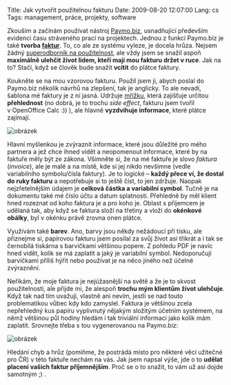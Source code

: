 Title: Jak vytvořit použitelnou fakturu
Date: 2009-08-20 12:07:00
Lang: cs
Tags: management, práce, projekty, software

Zkouším a začínám používat nástroj [Paymo.biz](http://www.paymo.biz), usnadňující především evidenci času stráveného prací na projektech. Jednou z funkcí Paymo.biz je
také **tvorba [faktur](http://www.jakpodnikat.cz/faktury-doklady.php)**. To, co ale ze systému vyleze, je docela hrůza. Nejsem žádný [superodborník na použitelnost](http://jankorbel.cz/), ale vždy jsem se snažil aspoň **maximálně ulehčit život lidem, kteří mají mou fakturu držet v ruce**. Jak na to? Stačí, když se člověk bude snažit **vcítit** do plátce faktury.

Koukněte se na mou vzorovou fakturu. Použil jsem ji, abych poslal do Paymo.biz několik návrhů na zlepšení, tak je anglicky. To ale nevadí, šablona mé faktury je z ní jasná. Udržuje [mřížku](http://www.slideshare.net/huer1278ft/grids-are-good-right), která zajišťuje určitou **přehlednost** (no dobrá, je to trochu *side effect*, fakturu jsem tvořil v OpenOffice Calc :)) ), ale hlavně **vyzdvihuje informace**, které plátce zajímají.

![obrázek]({static}/images/115.jpg)

Hlavní myšlenkou je zvýraznit informace, které jsou důležité pro mého partnera a jež chce ihned vidět a neopomenout informace, které by na faktuře měly být ze zákona. Všimněte si, že na mé faktuře je slovo *faktura* (*invoice*), ale je malé a na místě, kde si jej nikdo nevšimne (vedle variabilního symbolu/čísla faktury). Je to logické – **každý přece ví, že dostal do ruky fakturu** a nepotřebuje si to ještě číst, to jen zdržuje. Naopak nejzřetelnějším údajem je **celková částka a variabilní symbol**. Tučně je na dokumentu také mé číslo účtu a datum splatnosti. Přehledně by měl klient hned rozeznat od koho faktura je a pro koho je. Oblast s příjemcem je udělaná tak, aby když se faktura složí na třetiny a vloží do **okénkové obálky**, byl v okénku právě zrovna onen plátce.

Využívám také **barev**. Ano, barvy jsou někdy nežádoucí při tisku, ale přiznejme si, papírovou fakturu jsem posílal za svůj život asi třikrát a i tak se černobílá tiskárna s barvičkami většinou popere. Z pohledu PDF je navíc hned vidět, kolik se má zaplatit a jaký je variabilní symbol. Nedoporučuji barvičkami příliš hýřit nebo používat je na něco jiného než účelné zvýraznění.

Neříkám, že moje faktura je nejúžasnější na světě a že je to skvost použitelnosti, ale přijde mi, že alespoň **trochu mým klientům život ulehčuje**. Když tak nad tím uvažuji, vlastně ani nevím, jestli se nad touto problematikou vůbec kdy kdo zamyslel. Faktura je většinou zcela nepřehledný kus papíru vyplivnutý nějakým složitým účetním systémem, na němž většinou půl hodiny hledám i tak triviální informaci jako kolik mám zaplatit. Srovnejte třeba s tou vygenerovanou na Paymo.biz:

![obrázek]({static}/images/116.jpg)

Hledání chyb a hrůz (pomiňme, že postrádá místo pro některé věci užitečné pro ČR) v této faktuře nechám na vás. Jak jsem napsal výše, jde o to **udělat placení vašich faktur příjemnějším**. Proč se o to snažit, to vám už asi dojde samotným ;) .
